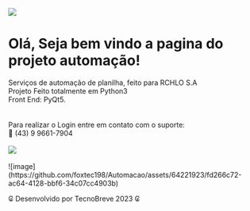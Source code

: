 <image src='https://github.com/TecnoBreve/Automacao/blob/main/img/man.png'></image>
<h1>Olá, Seja bem vindo a pagina do projeto automação!</h1>
Serviços de automação de planilha, feito para RCHLO S.A <br>
Projeto Feito totalmente em Python3 <br>
Front End: PyQt5. <br><br>
<br>
Para realizar o Login entre em contato com o suporte:<br>
📱 (43) 9 9661-7904
<br><br>
<image src='https://github.com/TecnoBreve/Automacao/blob/main/img/pscreen.jpeg'></image>
<br><br>
![image](https://github.com/foxtec198/Automacao/assets/64221923/fd266c72-ac64-4128-bbf6-34c07cc4903b)

<p>₢ Desenvolvido por TecnoBreve 2023 ₢</p>
